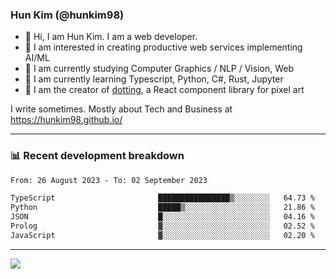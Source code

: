 ### Hun Kim (@hunkim98)

- 👋 Hi, I am Hun Kim. I am a web developer. 
- 🤔 I am interested in creating productive web services implementing AI/ML
- 🔭 I am currently studying Computer Graphics / NLP / Vision, Web 
- 🌱 I am currently learning Typescript, Python, C#, Rust, Jupyter
- 🎨 I am the creator of [dotting](hunkim98.github.io/dotting), a React component library for pixel art

I write sometimes. Mostly about Tech and Business at https://hunkim98.github.io/

---
### 📊 Recent development breakdown
<!--START_SECTION:waka-->

```txt
From: 26 August 2023 - To: 02 September 2023

TypeScript                       ████████████████▒░░░░░░░░   64.73 %
Python                           █████▒░░░░░░░░░░░░░░░░░░░   21.86 %
JSON                             █░░░░░░░░░░░░░░░░░░░░░░░░   04.16 %
Prolog                           ▓░░░░░░░░░░░░░░░░░░░░░░░░   02.52 %
JavaScript                       ▓░░░░░░░░░░░░░░░░░░░░░░░░   02.20 %
```

<!--END_SECTION:waka-->
---

<!-- <div align='center'> -->
  <img align="center" src="https://github-readme-stats.vercel.app/api?username=hunkim98&theme=dark&show_icons=true"/>
<!-- </div> -->
<!--
**hunkim98/hunkim98** is a ✨ _special_ ✨ repository because its `README.md` (this file) appears on your GitHub profile.

Here are some ideas to get you started:

- 🔭 I’m currently working on ...
- 🌱 I’m currently learning ...
- 👯 I’m looking to collaborate on ...
- 🤔 I’m looking for help with ...
- 💬 Ask me about ...
- 📫 How to reach me: ...
- 😄 Pronouns: ...
- ⚡ Fun fact: ...
-->
